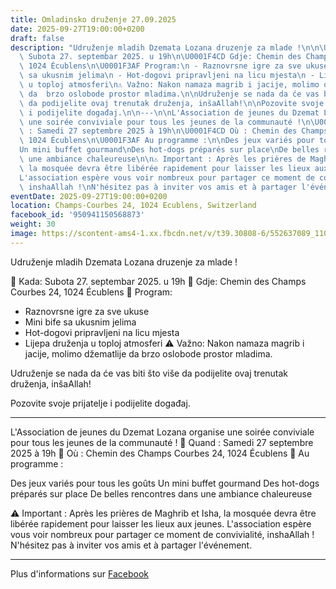 ```yaml
---
title: Omladinsko druženje 27.09.2025
date: 2025-09-27T19:00:00+0200
draft: false
description: "Udruženje mladih Dzemata Lozana druzenje za mlade !\n\n\U0001F4C5 Kada:\
  \ Subota 27. septembar 2025. u 19h\n\U0001F4CD Gdje: Chemin des Champs Courbes 24,\
  \ 1024 Écublens\n\U0001F3AF Program:\n - Raznovrsne igre za sve ukuse\n - Mini bife\
  \ sa ukusnim jelima\n - Hot-dogovi pripravljeni na licu mjesta\n - Lijepa druženja\
  \ u toploj atmosferi\n⚠️ Važno: Nakon namaza magrib i jacije, molimo džematlije\
  \ da  brzo oslobode prostor mladima.\n\nUdruženje se nada da će vas biti što više\
  \ da podijelite ovaj trenutak druženja, inšaAllah!\n\nPozovite svoje prijatelje\
  \ i podijelite događaj.\n\n---\n\nL'Association de jeunes du Dzemat Lozana organise\
  \ une soirée conviviale pour tous les jeunes de la communauté !\n\U0001F4C5 Quand\
  \ : Samedi 27 septembre 2025 à 19h\n\U0001F4CD Où : Chemin des Champs Courbes 24,\
  \ 1024 Écublens\n\U0001F3AF Au programme :\n\nDes jeux variés pour tous les goûts\n\
  Un mini buffet gourmand\nDes hot-dogs préparés sur place\nDe belles rencontres dans\
  \ une ambiance chaleureuse\n\n⚠️ Important : Après les prières de Maghrib et Isha,\
  \ la mosquée devra être libérée rapidement pour laisser les lieux aux jeunes.\n\
  L'association espère vous voir nombreux pour partager ce moment de convivialité,\
  \ inshaAllah !\nN'hésitez pas à inviter vos amis et à partager l'événement."
eventDate: 2025-09-27T19:00:00+0200
location: Champs-Courbes 24, 1024 Ecublens, Switzerland
facebook_id: '950941150568873'
weight: 30
image: https://scontent-ams4-1.xx.fbcdn.net/v/t39.30808-6/552637089_1108051454788786_5018616264435163544_n.jpg?_nc_cat=109&ccb=1-7&_nc_sid=9e60e4&_nc_ohc=M1go-P3QN9gQ7kNvwGdlmF6&_nc_oc=AdnlS72bzhH9VTIfx9MZ9bBRDDe2K09vzTuYiKZjRW33Xq4K6u99TtCEWh6Io6QsmE4&_nc_zt=23&_nc_ht=scontent-ams4-1.xx&edm=ABTKTjYEAAAA&_nc_gid=aloz5SWVbZw2a_Kb4mrBbA&oh=00_AfdHray2vMY7dkypdVcBN2HW0FSQNU-hOpzEwIKrj6XfCw&oe=68E66F66
---
```


Udruženje mladih Dzemata Lozana druzenje za mlade !

📅 Kada: Subota 27. septembar 2025. u 19h
📍 Gdje: Chemin des Champs Courbes 24, 1024 Écublens
🎯 Program:
 - Raznovrsne igre za sve ukuse
 - Mini bife sa ukusnim jelima
 - Hot-dogovi pripravljeni na licu mjesta
 - Lijepa druženja u toploj atmosferi
⚠️ Važno: Nakon namaza magrib i jacije, molimo džematlije da  brzo oslobode prostor mladima.

Udruženje se nada da će vas biti što više da podijelite ovaj trenutak druženja, inšaAllah!

Pozovite svoje prijatelje i podijelite događaj.

---

L'Association de jeunes du Dzemat Lozana organise une soirée conviviale pour tous les jeunes de la communauté !
📅 Quand : Samedi 27 septembre 2025 à 19h
📍 Où : Chemin des Champs Courbes 24, 1024 Écublens
🎯 Au programme :

Des jeux variés pour tous les goûts
Un mini buffet gourmand
Des hot-dogs préparés sur place
De belles rencontres dans une ambiance chaleureuse

⚠️ Important : Après les prières de Maghrib et Isha, la mosquée devra être libérée rapidement pour laisser les lieux aux jeunes.
L'association espère vous voir nombreux pour partager ce moment de convivialité, inshaAllah !
N'hésitez pas à inviter vos amis et à partager l'événement.

---

Plus d'informations sur [Facebook](https://facebook.com/events/950941150568873)